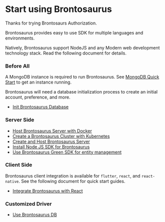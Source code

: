 # Start using Brontosaurus

Thanks for trying Brontosaurs Authorization.

Brontosaurus provides easy to use SDK for multiple languages and environments.

Natively, Brontosaurus support NodeJS and any Modern web development technology stack. Read the following document for details.

### Before All

A MongoDB instance is required to run Brontosaurus.
See [MongoDB Quick Start](//mongodb.github.io/node-mongodb-native/3.4/quick-start/quick-start/) to get an instance running.

Brontosaurus will need a database initialization process to create an initial account, preference, and more.

-   [Init Brontosaurus Database](./document/init-database.md)

### Server Side

-   [Host Brontosaurus Server with Docker](./server/docker.md)
-   [Create a Brontosaurus Cluster with Kubernetes](./server/k8s.md)
-   [Create and Host Brontosaurus Server](./server/host.md)
-   [Install Node JS SDK for Brontosaurus](./sdk/node.md)
-   [Use Brontosaurus Green SDK for entity management](./sdk/bamboo.md)

### Client Side

Brontosaurus client integration is available for `flutter`, `react`, and `react-native`. See the following document for quick start guides.

-   [Integrate Brontosaurus with React](./sdk/react.md)

### Customized Driver

-   [Use Brontosaurus DB](./db/db.md)
